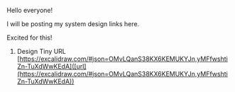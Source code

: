 Hello everyone!

I will be posting my system design links here.

Excited for this!

1. Design Tiny URL
   [https://excalidraw.com/#json=OMvLQanS38KX6KEMUKYJn,yMFfwshtiZn-TuXdWwKEdA]([url](https://excalidraw.com/#json=OMvLQanS38KX6KEMUKYJn,yMFfwshtiZn-TuXdWwKEdA))
